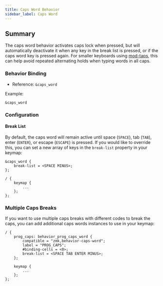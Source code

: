 ```yaml
---
title: Caps Word Behavior
sidebar_label: Caps Word
---
```


## Summary

The caps word behavior activates caps lock when pressed, but will automatically deactivate it when any key in the break list is pressed, or if the caps word key is pressed again. For smaller keyboards using [mod-taps](/docs/behaviors/mod-tap), this can help avoid repeated alternating holds when typing words in all caps.

### Behavior Binding

- Reference: `&caps_word`

Example:

```
&caps_word
```

### Configuration

#### Break List

By default, the caps word will remain active until space (`SPACE`), tab (`TAB`), enter (`ENTER`), or escape (`ESCAPE`) is pressed. If you would like to override this, you can set a new array of keys in the `break-list` property in your keymap:

```
&caps_word {
    break-list = <SPACE MINUS>;
};

/ {
    keymap {
        ...
    };
};
```


### Multiple Caps Breaks

If you want to use multiple caps breaks with different codes to break the caps, you can add additional caps words instances to use in your keymap:

```
/ {
    prog_caps: behavior_prog_caps_word {
        compatible = "zmk,behavior-caps-word";
        label = "PROG_CAPS";
        #binding-cells = <0>;
        break-list = <SPACE TAB ENTER MINUS>;
    };

    keymap {
        ...
    };
};
```
